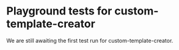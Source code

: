 # Playground tests for custom-template-creator
We are still awaiting the first test run for custom-template-creator.
